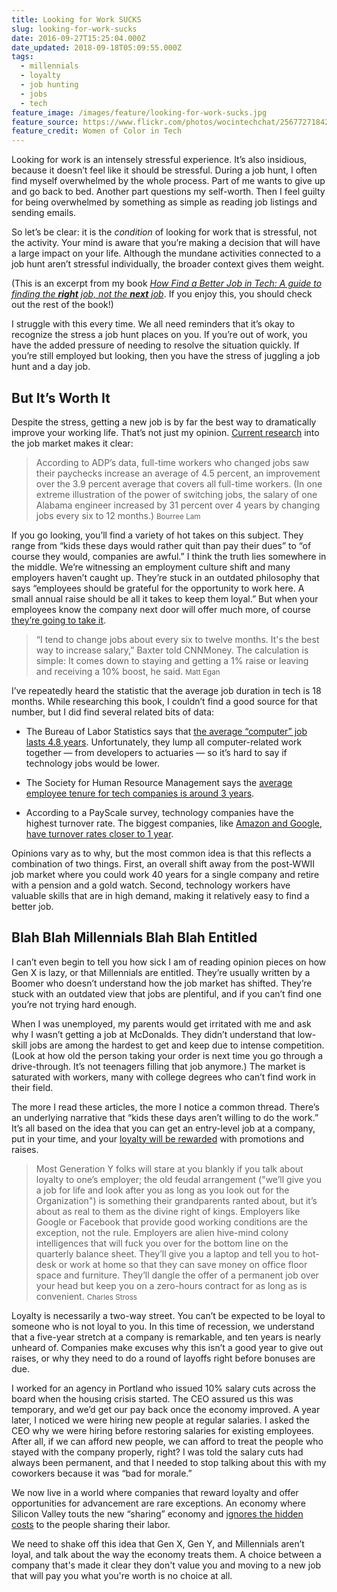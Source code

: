 ```yaml
---
title: Looking for Work SUCKS
slug: looking-for-work-sucks
date: 2016-09-27T15:25:04.000Z
date_updated: 2018-09-18T05:09:55.000Z
tags:
  - millennials
  - loyalty
  - job hunting
  - jobs
  - tech
feature_image: /images/feature/looking-for-work-sucks.jpg
feature_source: https://www.flickr.com/photos/wocintechchat/25677271842/
feature_credit: Women of Color in Tech
---
```


Looking for work is an intensely stressful experience. It’s also insidious, because it doesn’t feel like it should be stressful. During a job hunt, I often find myself overwhelmed by the whole process. Part of me wants to give up and go back to bed. Another part questions my self-worth. Then I feel guilty for being overwhelmed by something as simple as reading job listings and sending emails.

So let’s be clear: it is the _condition_ of looking for work that is stressful, not the activity. Your mind is aware that you’re making a decision that will have a large impact on your life. Although the mundane activities connected to a job hunt aren’t stressful individually, the broader context gives them weight.

<aside>

(This is an excerpt from my book <cite>[How Find a Better Job in Tech: A guide to finding the **right** job, not the **next** job](https://www.amazon.com/dp/B01M0VOE6O)</cite>. If you enjoy this, you should check out the rest of the book!)

</aside>

I struggle with this every time. We all need reminders that it’s okay to recognize the stress a job hunt places on you. If you’re out of work, you have the added pressure of needing to resolve the situation quickly. If you’re still employed but looking, then you have the stress of juggling a job hunt and a day job.

## But It’s Worth It

Despite the stress, getting a new job is by far the best way to dramatically improve your working life. That’s not just my opinion. [Current research](http://www.theatlantic.com/business/archive/2016/02/job-switchers-raise/460044/) into the job market makes it clear:

> According to ADP’s data, full-time workers who changed jobs saw their paychecks increase an average of 4.5 percent, an improvement over the 3.9 percent average that covers all full-time workers. (In one extreme illustration of the power of switching jobs, the salary of one Alabama engineer increased by 31 percent over 4 years by changing jobs every six to 12 months.)
> <small>Bourree Lam</small>

If you go looking, you’ll find a variety of hot takes on this subject. They range from “kids these days would rather quit than pay their dues” to “of course they would, companies are awful.” I think the truth lies somewhere in the middle. We’re witnessing an employment culture shift and many employers haven’t caught up. They’re stuck in an outdated philosophy that says “employees should be grateful for the opportunity to work here. A small annual raise should be all it takes to keep them loyal.” But when your employees know the company next door will offer much more, of course [they’re going to take it](http://money.cnn.com/2015/04/03/news/economy/jobs-wages-salary-quitting/).

> “I tend to change jobs about every six to twelve months. It's the best way to increase salary,” Baxter told CNNMoney. The calculation is simple: It comes down to staying and getting a 1% raise or leaving and receiving a 10% boost, he said.
> <small>Matt Egan</small>

I’ve repeatedly heard the statistic that the average job duration in tech is 18 months. While researching this book, I couldn’t find a good source for that number, but I did find several related bits of data:

- The Bureau of Labor Statistics says that [the average “computer” job lasts 4.8 years](http://jobsearchtech.about.com/od/changingcareers/a/Job-Tenure-And-The-Myth-Of-Job-Hopping.htm). Unfortunately, they lump all computer-related work together — from developers to actuaries — so it’s hard to say if technology jobs would be lower.

- The Society for Human Resource Management says the [average employee tenure for tech companies is around 3 years](http://auriga.com/blog/employee-tenure-becomes-hot-topic-for-tech-companies/).

- According to a PayScale survey, technology companies have the highest turnover rate. The biggest companies, like [Amazon and Google, have turnover rates closer to 1 year](http://www.techrepublic.com/blog/career-management/tech-companies-have-highest-turnover-rate/).

Opinions vary as to why, but the most common idea is that this reflects a combination of two things. First, an overall shift away from the post-WWII job market where you could work 40 years for a single company and retire with a pension and a gold watch. Second, technology workers have valuable skills that are in high demand, making it relatively easy to find a better job.

## Blah Blah Millennials Blah Blah Entitled

I can’t even begin to tell you how sick I am of reading opinion pieces on how Gen X is lazy, or that Millennials are entitled. They’re usually written by a Boomer who doesn’t understand how the job market has shifted. They’re stuck with an outdated view that jobs are plentiful, and if you can’t find one you’re not trying hard enough.

When I was unemployed, my parents would get irritated with me and ask why I wasn’t getting a job at McDonalds. They didn’t understand that low-skill jobs are among the hardest to get and keep due to intense competition. (Look at how old the person taking your order is next time you go through a drive-through. It’s not teenagers filling that job anymore.) The market is saturated with workers, many with college degrees who can’t find work in their field.

The more I read these articles, the more I notice a common thread. There’s an underlying narrative that “kids these days aren’t willing to do the work.” It’s all based on the idea that you can get an entry-level job at a company, put in your time, and your [loyalty will be rewarded](http://foreignpolicy.com/2013/08/29/spy-kids/) with promotions and raises.

> Most Generation Y folks will stare at you blankly if you talk about loyalty to one’s employer; the old feudal arrangement ("we’ll give you a job for life and look after you as long as you look out for the Organization") is something their grandparents ranted about, but it’s about as real to them as the divine right of kings. Employers like Google or Facebook that provide good working conditions are the exception, not the rule. Employers are alien hive-mind colony intelligences that will fuck you over for the bottom line on the quarterly balance sheet. They’ll give you a laptop and tell you to hot-desk or work at home so that they can save money on office floor space and furniture. They’ll dangle the offer of a permanent job over your head but keep you on a zero-hours contract for as long as is convenient.
> <small>Charles Stross</small>

Loyalty is necessarily a two-way street. You can’t be expected to be loyal to someone who is not loyal to you. In this time of recession, we understand that a five-year stretch at a company is remarkable, and ten years is nearly unheard of. Companies make excuses why this isn’t a good year to give out raises, or why they need to do a round of layoffs right before bonuses are due.

I worked for an agency in Portland who issued 10% salary cuts across the board when the housing crisis started. The CEO assured us this was temporary, and we’d get our pay back once the economy improved. A year later, I noticed we were hiring new people at regular salaries. I asked the CEO why we were hiring before restoring salaries for existing employees. After all, if we can afford new people, we can afford to treat the people who stayed with the company properly, right? I was told the salary cuts had always been permanent, and that I needed to stop talking about this with my coworkers because it was “bad for morale.”

We now live in a world where companies that reward loyalty and offer opportunities for advancement are rare exceptions. An economy where Silicon Valley touts the new “sharing” economy and [ignores the hidden costs](http://www.cnet.com/news/vexed-in-the-city-the-sharing-economys-hidden-toll-on-san-francisco/) to the people sharing their labor.

We need to shake off this idea that Gen X, Gen Y, and Millennials aren’t loyal, and talk about the way the economy treats them. A choice between a company that's made it clear they don't value you and moving to a new job that will pay you what you're worth is no choice at all.
